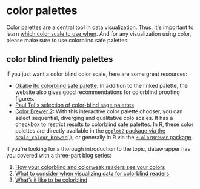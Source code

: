 # color palettes

Color palettes are a central tool in data visualization.
Thus, it's important to learn [which color scale to use when](https://blog.datawrapper.de/which-color-scale-to-use-in-data-vis/).
And for any visualization using color, please make sure to use colorblind safe palettes:

## color blind friendly palettes

If you just want a color blind color scale, here are some great resources:

* [Okabe Ito colorblind safe palette](https://jfly.uni-koeln.de/color/#pallet):
  In addition to the linked palette, the website also gives good recommendations for colorblind proofing figures.
* [Paul Tol's selection of color-blind sage palettes](https://personal.sron.nl/~pault/)
* [Color Brewer 2](https://colorbrewer2.org):
  With this interactive color palette chooser, you can select sequential, diverging and qualitative colo scales.
  It has a checkbox to restrict results to colorblind safe palettes.
  In R, these color palettes are directly available in the [`ggplot2` package via the `scale_colour_brewer()`](https://ggplot2.tidyverse.org/reference/scale_brewer.html), or generally in R via the [`RColorBrewer` package](https://cran.r-project.org/web/packages/RColorBrewer/index.html).

If you're looking for a thorough introduction to the topic, datawrapper has you covered with a three-part blog series:

1. [How your colorblind and colorweak readers see your colors](https://blog.datawrapper.de/colorblindness-part1/)
2. [What to consider when visualizing data for colorblind readers](https://blog.datawrapper.de/colorblindness-part2/)
3. [What’s it like to be colorblind](https://blog.datawrapper.de/colorblindness-part3/)
